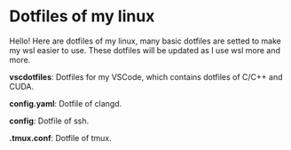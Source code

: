 # Dotfiles of my linux

Hello! Here are dotfiles of my linux, many basic dotfiles are setted to make my wsl easier to use. These dotfiles will be updated as I use wsl more and more.

**vscdotfiles**: Dotfiles for my VSCode, which contains dotfiles of C/C++ and CUDA.

**config.yaml**: Dotfile of clangd.

**config**: Dotfile of ssh.

**.tmux.conf**: Dotfile of tmux.
